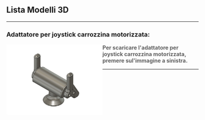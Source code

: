 
## Lista Modelli 3D

---
### Adattatore per joystick carrozzina motorizzata:

[<img align="left" src="anteprime_presidi/adattatore_joystick.png" width="50%">][file_adattatore_joystick] 
> **Per scaricare l'adattatore per joystick carrozzina motorizzata, premere sul'immagine a sinistra.**
>
>
<!-- [![anteprima_adattatore_joystick][adattatore_joystick]][file_adattatore_joystick] -->
---

[file_adattatore_joystick]: Adattatore_Joystick_rev_1.4.f3d?raw=true
<!-- [adattatore_joystick]: anteprime_presidi/adattatore_joystick.png -->

